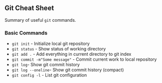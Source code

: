 ## Git Cheat Sheet

Summary of useful `git` commands.

### Basic Commands
* `git init` - Initialize local git repository
* `git status` - Show status of working directory
* `git add .` - Add everything in current directory to git index
* `git commit -m"Some message"` - Commit current work to local repository
* `git log`- Show git commit history
* `git log --oneline`- Show git commit history (compact)
* `git config -l` - List git configuration
